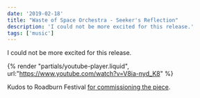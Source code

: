 ```yaml
---
date: '2019-02-18'
title: "Waste of Space Orchestra - Seeker's Reflection"
description: 'I could not be more excited for this release.'
tags: ['music']
---
```

I could not be more excited for this release.<!-- excerpt -->

{% render "partials/youtube-player.liquid", url:"https://www.youtube.com/watch?v=V8ia-nyd_K8" %}

Kudos to Roadburn Festival [for commissioning the piece](https://roadburn.com/premiere-waste-of-space-orchestra-seekers-reflection/).
